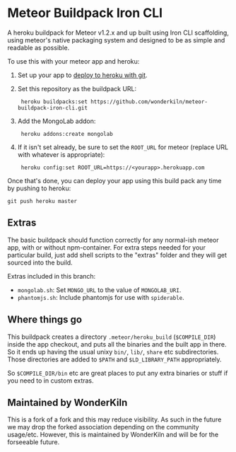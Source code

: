 # Meteor Buildpack Iron CLI

A heroku buildpack for Meteor v1.2.x and up built using Iron CLI scaffolding, using meteor's native packaging system and designed to be as simple and readable as possible.

To use this with your meteor app and heroku:

1. Set up your app to [deploy to heroku with git](https://devcenter.heroku.com/articles/git).
2. Set this repository as the buildpack URL:

        heroku buildpacks:set https://github.com/wonderkiln/meteor-buildpack-iron-cli.git

3. Add the MongoLab addon:

        heroku addons:create mongolab

4. If it isn't set already, be sure to set the ``ROOT_URL`` for meteor (replace URL with whatever is appropriate):

        heroku config:set ROOT_URL=https://<yourapp>.herokuapp.com

Once that's done, you can deploy your app using this build pack any time by pushing to heroku:

    git push heroku master

## Extras

The basic buildpack should function correctly for any normal-ish meteor app,
with or without npm-container.  For extra steps needed for your particular build,
just add shell scripts to the "extras" folder and they will get sourced into the
build.

Extras included in this branch:
 - ``mongolab.sh``: Set ``MONGO_URL`` to the value of ``MONGOLAB_URI``.
 - ``phantomjs.sh``: Include phantomjs for use with ``spiderable``.

## Where things go

This buildpack creates a directory ``.meteor/heroku_build`` (``$COMPILE_DIR``)
inside the app checkout, and puts all the binaries and the built app in there.
So it ends up having the usual unixy ``bin/``, ``lib/``, ``share`` etc
subdirectories.  Those directories are added to ``$PATH`` and
``$LD_LIBRARY_PATH`` appropriately.

So ``$COMPILE_DIR/bin`` etc are great places to put any extra binaries or stuff
if you need to in custom extras.

## Maintained by WonderKiln
This is a fork of a fork and this may reduce visibility. As such in the future we may drop the forked association depending on the community usage/etc. However, this is maintained by WonderKiln and will be for the forseeable future.
